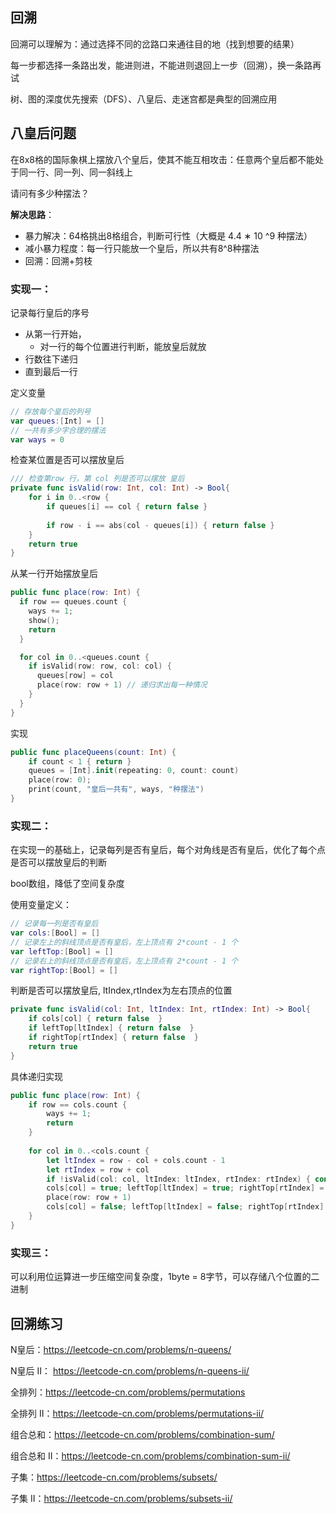 ## 回溯

回溯可以理解为：通过选择不同的岔路口来通往目的地（找到想要的结果） 

每一步都选择一条路出发，能进则进，不能进则退回上一步（回溯），换一条路再试 

树、图的深度优先搜索（DFS）、八皇后、走迷宫都是典型的回溯应用

## 八皇后问题

在8x8格的国际象棋上摆放八个皇后，使其不能互相攻击：任意两个皇后都不能处于同一行、同一列、同一斜线上 

请问有多少种摆法？

**解决思路**：

- 暴力解决：64格挑出8格组合，判断可行性（大概是 4.4 ∗ 10 ^9 种摆法）
- 减小暴力程度：每一行只能放一个皇后，所以共有8^8种摆法
- 回溯：回溯+剪枝

### 实现一：

记录每行皇后的序号

- 从第一行开始，
  - 对一行的每个位置进行判断，能放皇后就放
- 行数往下递归
- 直到最后一行

定义变量

```swift
// 存放每个皇后的列号
var queues:[Int] = []
// 一共有多少字合理的摆法
var ways = 0
```

检查某位置是否可以摆放皇后

```swift
/// 检查第row 行，第 col 列是否可以摆放 皇后
private func isValid(row: Int, col: Int) -> Bool{
    for i in 0..<row {
        if queues[i] == col { return false }
        
        if row - i == abs(col - queues[i]) { return false }
    }
    return true
}
```

从某一行开始摆放皇后

```swift
public func place(row: Int) {
  if row == queues.count {
    ways += 1;
    show();
    return
  }

  for col in 0..<queues.count {
    if isValid(row: row, col: col) {
      queues[row] = col
      place(row: row + 1) // 递归求出每一种情况
    }
  }
}
```

实现

```swift
public func placeQueens(count: Int) {
    if count < 1 { return }
    queues = [Int].init(repeating: 0, count: count)
    place(row: 0);
    print(count, "皇后一共有", ways, "种摆法")
}
```

### 实现二：

在实现一的基础上，记录每列是否有皇后，每个对角线是否有皇后，优化了每个点是否可以摆放皇后的判断

bool数组，降低了空间复杂度

使用变量定义：

```swift
// 记录每一列是否有皇后
var cols:[Bool] = []
// 记录左上的斜线顶点是否有皇后，左上顶点有 2*count - 1 个
var leftTop:[Bool] = []
// 记录右上的斜线顶点是否有皇后，左上顶点有 2*count - 1 个
var rightTop:[Bool] = []
```

判断是否可以摆放皇后, ltIndex,rtIndex为左右顶点的位置

```swift
private func isValid(col: Int, ltIndex: Int, rtIndex: Int) -> Bool{
	if cols[col] { return false  }
	if leftTop[ltIndex] { return false  }
	if rightTop[rtIndex] { return false  }
	return true
}
```

具体递归实现

```swift
public func place(row: Int) {
    if row == cols.count {
        ways += 1;
        return
    }
    
    for col in 0..<cols.count {    
        let ltIndex = row - col + cols.count - 1
        let rtIndex = row + col
        if !isValid(col: col, ltIndex: ltIndex, rtIndex: rtIndex) { continue }
        cols[col] = true; leftTop[ltIndex] = true; rightTop[rtIndex] = true
        place(row: row + 1)
        cols[col] = false; leftTop[ltIndex] = false; rightTop[rtIndex] = false
    }
}
```

### 实现三：

可以利用位运算进一步压缩空间复杂度，1byte = 8字节，可以存储八个位置的二进制

## 回溯练习

N皇后：https://leetcode-cn.com/problems/n-queens/

N皇后 II： https://leetcode-cn.com/problems/n-queens-ii/

全排列：https://leetcode-cn.com/problems/permutations

全排列 II：https://leetcode-cn.com/problems/permutations-ii/

组合总和：https://leetcode-cn.com/problems/combination-sum/

组合总和 II：https://leetcode-cn.com/problems/combination-sum-ii/

子集：https://leetcode-cn.com/problems/subsets/

子集 II：https://leetcode-cn.com/problems/subsets-ii/